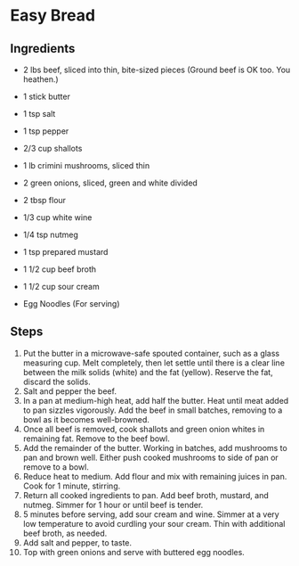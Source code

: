 Easy Bread
==========

Ingredients
-----------
* 2 lbs beef, sliced into thin, bite-sized pieces (Ground beef is OK too. You heathen.)
* 1 stick butter
* 1 tsp salt
* 1 tsp pepper
* 2/3 cup shallots
* 1 lb crimini mushrooms, sliced thin
* 2 green onions, sliced, green and white divided
* 2 tbsp flour
* 1/3 cup white wine
* 1/4 tsp nutmeg
* 1 tsp prepared mustard
* 1 1/2 cup beef broth
* 1 1/2 cup sour cream

* Egg Noodles (For serving)

Steps
-----
1. Put the butter in a microwave-safe spouted container, such as a glass measuring cup. Melt completely, then let settle until there is a clear line between the milk solids (white) and the fat (yellow). Reserve the fat, discard the solids.
2. Salt and pepper the beef.
3. In a pan at medium-high heat, add half the butter. Heat until meat added to pan sizzles vigorously. Add the beef in small batches, removing to a bowl as it becomes well-browned.
4. Once all beef is removed, cook shallots and green onion whites in remaining fat. Remove to the beef bowl.
5. Add the remainder of the butter. Working in batches, add mushrooms to pan and brown well. Either push cooked mushrooms to side of pan or remove to a bowl.
6. Reduce heat to medium. Add flour and mix with remaining juices in pan. Cook for 1 minute, stirring.
7. Return all cooked ingredients to pan. Add beef broth, mustard, and nutmeg. Simmer for 1 hour or until beef is tender.
8. 5 minutes before serving, add sour cream and wine. Simmer at a very low temperature to avoid curdling your sour cream. Thin with additional beef broth, as needed.
9. Add salt and pepper, to taste.
10. Top with green onions and serve with buttered egg noodles.